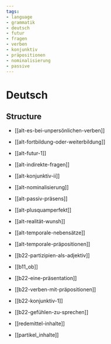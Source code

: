 ```yaml
---
tags:
- language
- grammatik
- deutsch
- futur
- fragen
- verben
- konjunktiv
- präpositionen
- nominalisierung
- passive
---
```


# Deutsch

## Structure

- [[alt-es-bei-unpersönlichen-verben]]

- [[alt-fortbildung-oder-weiterbildung]]

- [[alt-futur-1]]

- [[alt-indirekte-fragen]]

- [[alt-konjunktiv-ii]]

- [[alt-nominalisierung]]

- [[alt-passiv-präsens]]

- [[alt-plusquamperfekt]]

- [[alt-realität-wunsh]]

- [[alt-temporale-nebensätze]]

- [[alt-temporale-präpositionen]]

- [[b22-partizipien-als-adjektiv]]

- [[b11_ob]]

- [[b22-eine-präsentation]]

- [[b22-verben-mit-präpositionen]]

- [[b22-konjunktiv-1]]

- [[b22-gefühlen-zu-sprechen]]

- [[redemittel-inhalte]]

- [[partikel_inhalte]]
